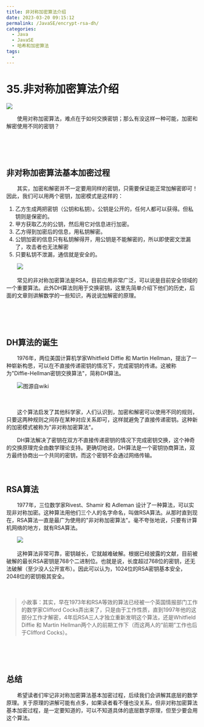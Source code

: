 ```yaml
---
title: 非对称加密算法介绍
date: 2023-03-20 09:15:12
permalink: /JavaSE/encrypt-rsa-dh/
categories:
  - Java
  - JavaSE
  - 哈希和加密算法
tags:
  - 
---
```



# 35.非对称加密算法介绍

![](https://image.peterjxl.com/blog/208.jpg)


　　使用对称加密算法，难点在于如何交换密钥；那么有没这样一种可能，加密和解密使用不同的密钥？
<!-- more -->
　　‍

　　‍

## 非对称加密算法基本加密过程

　　其实，加密和解密并不一定要用同样的密钥，只需要保证能正常加解密即可！因此，我们可以用两个密钥，加密模式是这样的：

1. 乙方生成两把密钥（公钥和私钥）。公钥是公开的，任何人都可以获得。但私钥则是保密的。
2. 甲方获取乙方的公钥，然后用它对信息进行加密。
3. 乙方得到加密后的信息，用私钥解密。
4. 公钥加密的信息只有私钥解得开，用公钥是不能解密的，所以即使密文泄漏了，攻击者也无法解密
5. 只要私钥不泄漏，通信就是安全的。

　　​![](https://image.peterjxl.com/blog/image-20230313221921-s9txzkt.png)​

　　常见的非对称加密算法是RSA，目前应用非常广泛，可以说是目前安全领域的一个重要算法。此外DH算法则用于交换密钥，这里先简单介绍下他们的历史，后面的文章则讲解数学的一些知识，再说说加解密的原理。

　　‍

　　‍

## DH算法的诞生

　　1976年，两位美国计算机学家Whitfield Diffie 和 Martin Hellman，提出了一种崭新构思，可以在不直接传递密钥的情况下，完成密钥的传递。这被称为"Diffie-Hellman密钥交换算法"，简称DH算法。

　　​![图源自wiki](https://image.peterjxl.com/blog/image-20230312110301-srck6nx.png)​

　　‍

　　这个算法启发了其他科学家，人们认识到，加密和解密可以使用不同的规则，只要这两种规则之间存在某种对应关系即可，这样就避免了直接传递密钥。这种新的加密模式被称为"非对称加密算法"。

　　DH算法解决了密钥在双方不直接传递密钥的情况下完成密钥交换，这个神奇的交换原理完全由数学理论支持。更确切地说，DH算法是一个密钥协商算法，双方最终协商出一个共同的密钥，而这个密钥不会通过网络传输。

　　‍

## RSA算法

　　1977年，三位数学家Rivest、Shamir 和 Adleman 设计了一种算法，可以实现非对称加密。这种算法用他们三个人的名字命名，叫做RSA算法。从那时直到现在，RSA算法一直是最广为使用的"非对称加密算法"。毫不夸张地说，只要有计算机网络的地方，就有RSA算法。

　　​![](https://image.peterjxl.com/blog/image-20230311212629-fs44hij.png)​

　　这种算法非常可靠，密钥越长，它就越难破解。根据已经披露的文献，目前被破解的最长RSA密钥是768个二进制位。也就是说，长度超过768位的密钥，还无法破解（至少没人公开宣布）。因此可以认为，1024位的RSA密钥基本安全，2048位的密钥极其安全。

　　‍

> 小故事：其实，早在1973年和RSA等效的算法已经被一个英国情报部门工作的数学家Clifford Cocks弄出来了，只是由于工作性质，直到1997年他的这部分工作才解密，4年后RSA三人才独立重新发明这个算法，还是Whitfield Diffie 和 Martin Hellman两个人的前期工作下（而这两人的“前期”工作也后于Clifford Cocks）。

　　‍

　　‍

## 总结

　　希望读者们牢记非对称加密算法基本加密过程，后续我们会讲解其底层的数学原理。关于原理的讲解可能有点多，如果读者看不懂也没关系，但非对称加密算法基本加密过程，是一定要知道的，可以不知道具体的底层数学原理，但至少要会用这个算法。
